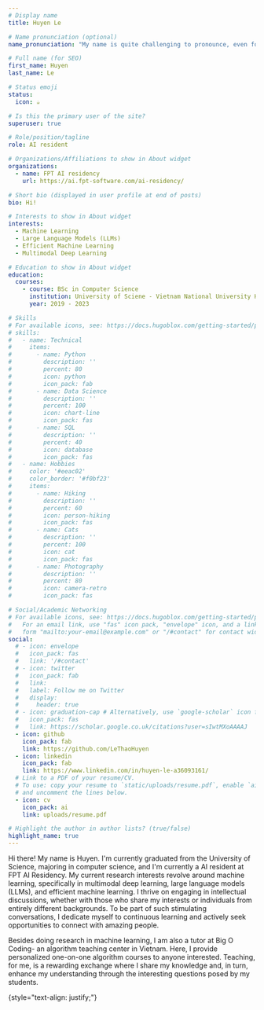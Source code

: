 ```yaml
---
# Display name
title: Huyen Le

# Name pronunciation (optional)
name_pronunciation: "My name is quite challenging to pronounce, even for Vietnamese speakers. Let me share with you a pronunciation tip I learned from a French friend: you can quickly say 'who in,' and it will sound like my name. It's not a perfect match, but it's a good starting point, haha"

# Full name (for SEO)
first_name: Huyen
last_name: Le

# Status emoji
status:
  icon: ☕️

# Is this the primary user of the site?
superuser: true

# Role/position/tagline
role: AI resident 

# Organizations/Affiliations to show in About widget
organizations:
  - name: FPT AI residency
    url: https://ai.fpt-software.com/ai-residency/

# Short bio (displayed in user profile at end of posts)
bio: Hi! 

# Interests to show in About widget
interests:
  - Machine Learning
  - Large Language Models (LLMs)
  - Efficient Machine Learning 
  - Multimodal Deep Learning

# Education to show in About widget
education:
  courses:
    - course: BSc in Computer Science
      institution: University of Sciene - Vietnam National University Ho Chi Minh city
      year: 2019 - 2023

# Skills
# For available icons, see: https://docs.hugoblox.com/getting-started/page-builder/#icons
# skills:
#   - name: Technical
#     items:
#       - name: Python
#         description: ''
#         percent: 80
#         icon: python
#         icon_pack: fab
#       - name: Data Science
#         description: ''
#         percent: 100
#         icon: chart-line
#         icon_pack: fas
#       - name: SQL
#         description: ''
#         percent: 40
#         icon: database
#         icon_pack: fas
#   - name: Hobbies
#     color: '#eeac02'
#     color_border: '#f0bf23'
#     items:
#       - name: Hiking
#         description: ''
#         percent: 60
#         icon: person-hiking
#         icon_pack: fas
#       - name: Cats
#         description: ''
#         percent: 100
#         icon: cat
#         icon_pack: fas
#       - name: Photography
#         description: ''
#         percent: 80
#         icon: camera-retro
#         icon_pack: fas

# Social/Academic Networking
# For available icons, see: https://docs.hugoblox.com/getting-started/page-builder/#icons
#   For an email link, use "fas" icon pack, "envelope" icon, and a link in the
#   form "mailto:your-email@example.com" or "/#contact" for contact widget.
social:
  # - icon: envelope
  #   icon_pack: fas
  #   link: '/#contact'
  # - icon: twitter
  #   icon_pack: fab
  #   link: 
  #   label: Follow me on Twitter
  #   display:
  #     header: true
  # - icon: graduation-cap # Alternatively, use `google-scholar` icon from `ai` icon pack
  #   icon_pack: fas
  #   link: https://scholar.google.co.uk/citations?user=sIwtMXoAAAAJ
  - icon: github
    icon_pack: fab
    link: https://github.com/LeThaoHuyen
  - icon: linkedin
    icon_pack: fab
    link: https://www.linkedin.com/in/huyen-le-a36093161/
  # Link to a PDF of your resume/CV.
  # To use: copy your resume to `static/uploads/resume.pdf`, enable `ai` icons in `params.yaml`,
  # and uncomment the lines below.
  - icon: cv
    icon_pack: ai
    link: uploads/resume.pdf

# Highlight the author in author lists? (true/false)
highlight_name: true
---
```


Hi there! My name is Huyen. I'm currently graduated from the University of Science, majoring in computer science, and I'm currently a AI resident at FPT AI Residency. My current research interests revolve around machine learning, specifically in multimodal deep learning, large language models (LLMs), and efficient machine learning. I thrive on engaging in intellectual discussions, whether with those who share my interests or individuals from entirely different backgrounds. To be part of such stimulating conversations, I dedicate myself to continuous learning and actively seek opportunities to connect with amazing people. 

Besides doing research in machine learning, I am also a tutor at Big O Coding- an algorithm teaching center in Vietnam. Here, I provide personalized one-on-one algorithm courses to anyone interested. Teaching, for me, is a rewarding exchange where I share my knowledge and, in turn, enhance my understanding through the interesting questions posed by my students.

{style="text-align: justify;"}
